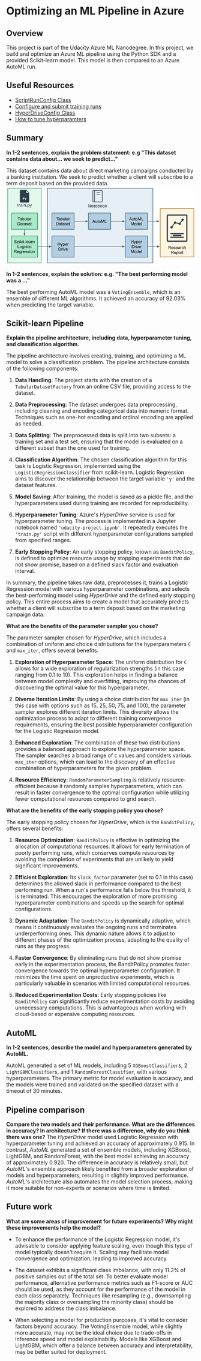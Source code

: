 # Optimizing an ML Pipeline in Azure

## Overview
This project is part of the Udacity Azure ML Nanodegree.
In this project, we build and optimize an Azure ML pipeline using the Python SDK and a provided Scikit-learn model.
This model is then compared to an Azure AutoML run.

## Useful Resources
- [ScriptRunConfig Class](https://docs.microsoft.com/en-us/python/api/azureml-core/azureml.core.scriptrunconfig?view=azure-ml-py)
- [Configure and submit training runs](https://docs.microsoft.com/en-us/azure/machine-learning/how-to-set-up-training-targets)
- [HyperDriveConfig Class](https://docs.microsoft.com/en-us/python/api/azureml-train-core/azureml.train.hyperdrive.hyperdriveconfig?view=azure-ml-py)
- [How to tune hyperparamters](https://docs.microsoft.com/en-us/azure/machine-learning/how-to-tune-hyperparameters)


## Summary
**In 1-2 sentences, explain the problem statement: e.g "This dataset contains data about... we seek to predict..."**

This dataset contains data about direct marketing campaigns conducted by a banking institution. We seek to predict whether a client will subscribe to a term deposit based on the provided data.
<img src="https://github.com/d-kleine/AZMLND/blob/dev/project1_Optimizing-an-ML-Pipeline/images/creating-and-optimizing-an-ml-pipeline.png">

**In 1-2 sentences, explain the solution: e.g. "The best performing model was a ..."**

The best performing AutoML model was a `VotingEnsemble`, which is an ensemble of different ML algorithms. It achieved an accuracy of 92.03% when predicting the target variable.

## Scikit-learn Pipeline
**Explain the pipeline architecture, including data, hyperparameter tuning, and classification algorithm.**

The pipeline architecture involves creating, training, and optimizing a ML model to solve a classification problem. The pipeline architecture consists of the following components:

1. **Data Handling**: The project starts with the creation of a `TabularDatasetFactory` from an online CSV file, providing access to the dataset.

2. **Data Preprocessing**: The dataset undergoes data preprocessing, including cleaning and encoding categorical data into numeric format. Techniques such as one-hot encoding and ordinal encoding are applied as needed.

3. **Data Splitting**: The preprocessed data is split into two subsets: a training set and a test set, ensuring that the model is evaluated on a different subset than the one used for training.

4. **Classification Algorithm**: The chosen classification algorithm for this task is Logistic Regression, implemented using the `LogisticRegressionClassifier` from scikit-learn. Logistic Regression aims to discover the relationship between the target variable `'y'` and the dataset features.

5. **Model Saving**: After training, the model is saved as a pickle file, and the hyperparameters used during training are recorded for reproducibility.

6. **Hyperparameter Tuning**: Azure's *HyperDrive* service is used for hyperparameter tuning. The process is implemented in a Jupyter notebook named `'udacity-project.ipynb'`. It repeatedly executes the `'train.py'` script with different hyperparameter configurations sampled from specified ranges.

7. **Early Stopping Policy**: An early stopping policy, known as `BanditPolicy`, is defined to optimize resource usage by stopping experiments that do not show promise, based on a defined slack factor and evaluation interval.

In summary, the pipeline takes raw data, preprocesses it, trains a Logistic Regression model with various hyperparameter combinations, and selects the best-performing model using *HyperDrive* and the defined early stopping policy. This entire process aims to create a model that accurately predicts whether a client will subscribe to a term deposit based on the marketing campaign data.

**What are the benefits of the parameter sampler you chose?**

The parameter sampler chosen for *HyperDrive*, which includes a combination of uniform and choice distributions for the hyperparameters `C` and `max_iter`, offers several benefits. 

1. **Exploration of Hyperparameter Space**: The uniform distribution for `C` allows for a wide exploration of regularization strengths (in this case ranging from 0.1 to 10). This exploration helps in finding a balance between model complexity and overfitting, improving the chances of discovering the optimal value for this hyperparameter.

2. **Diverse Iteration Limits**: By using a choice distribution for `max_iter` (in this case with options such as 15, 25, 50, 75, and 100), the parameter sampler explores different iteration limits. This diversity allows the optimization process to adapt to different training convergence requirements, ensuring the best possible hyperparameter configuration for the Logistic Regression model.

3. **Enhanced Exploration**: The combination of these two distributions provides a balanced approach to explore the hyperparameter space. The sampler searches a broad range of `C` values and considers various `max_iter` options, which can lead to the discovery of an effective combination of hyperparameters for the given problem.

4. **Resource Efficiency**: `RandomParameterSampling` is relatively resource-efficient because it randomly samples hyperparameters, which can result in faster convergence to the optimal configuration while utilizing fewer computational resources compared to grid search.

**What are the benefits of the early stopping policy you chose?**

The early stopping policy chosen for *HyperDrive*, which is the `BanditPolicy`, offers several benefits:

1. **Resource Optimization**: `BanditPolicy` is effective in optimizing the allocation of computational resources. It allows for early termination of poorly performing runs, which conserves compute resources by avoiding the completion of experiments that are unlikely to yield significant improvements.

2. **Efficient Exploration**: Its `slack_factor` parameter (set to 0.1 in this case) determines the allowed slack in performance compared to the best performing run. When a run's performance falls below this threshold, it is terminated. This encourages the exploration of more promising hyperparameter combinations and speeds up the search for optimal configurations.

3. **Dynamic Adaptation**: The `BanditPolicy` is dynamically adaptive, which means it continuously evaluates the ongoing runs and terminates underperforming ones. This dynamic nature allows it to adjust to different phases of the optimization process, adapting to the quality of runs as they progress.

4. **Faster Convergence**: By eliminating runs that do not show promise early in the experimentation process, the BanditPolicy promotes faster convergence towards the optimal hyperparameter configuration. It minimizes the time spent on unproductive experiments, which is particularly valuable in scenarios with limited computational resources.

5. **Reduced Experimentation Costs**: Early stopping policies like `BanditPolicy` can significantly reduce experimentation costs by avoiding unnecessary computations. This is advantageous when working with cloud-based or expensive computing resources.


## AutoML
**In 1-2 sentences, describe the model and hyperparameters generated by AutoML.**

AutoML generated a set of ML models, including 5 `XGBoostClassifier`s, 2 `LightGBMClassifier`s, and 1 `RandomForestClassifier`, with various hyperparameters. The primary metric for model evaluation is accuracy, and the models were trained and validated on the specified dataset with a timeout of 30 minutes.

## Pipeline comparison

**Compare the two models and their performance. What are the differences in accuracy? In architecture? If there was a difference, why do you think there was one?**
The *HyperDrive* model used Logistic Regression with hyperparameter tuning and achieved an accuracy of approximately 0.915. In contrast, *AutoML* generated a set of ensemble models, including XGBoost, LightGBM, and RandomForest, with the best model achieving an accuracy of approximately 0.920. The difference in accuracy is relatively small, but *AutoML*'s ensemble approach likely benefited from a broader exploration of models and hyperparameters, resulting in slightly improved performance. *AutoML*'s architecture also automates the model selection process, making it more suitable for non-experts or scenarios where time is limited.

## Future work

**What are some areas of improvement for future experiments? Why might these improvements help the model?**
- To enhance the performance of the Logistic Regression model, it's advisable to consider applying feature scaling, even though this type of model typically doesn't require it. Scaling may facilitate model convergence and optimization, leading to improved accuracy.

- The dataset exhibits a significant class imbalance, with only 11.2% of positive samples out of the total set. To better evaluate model performance, alternative performance metrics such as F1-score or AUC should be used, as they account for the performance of the model in each class separately. Techniques like resampling (e.g., downsampling the majority class or oversampling the minority class) should be explored to address the class imbalance.

- When selecting a model for production purposes, it's vital to consider factors beyond accuracy. The VotingEnsemble model, while slightly more accurate, may not be the ideal choice due to trade-offs in inference speed and model explainability. Models like XGBoost and LightGBM, which offer a balance between accuracy and interpretability, may be better suited for deployment.
